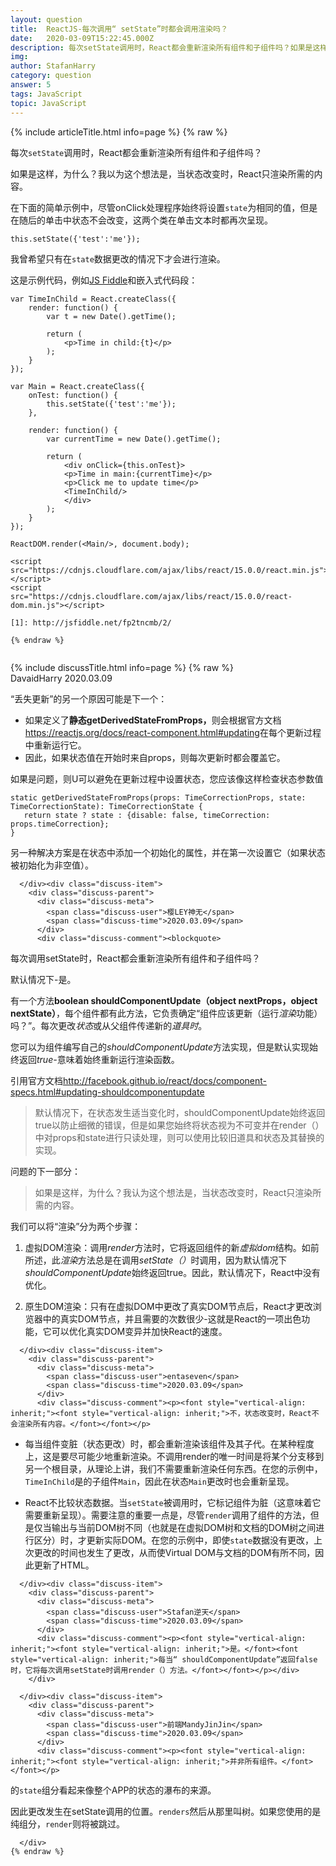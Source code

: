 ```yaml
---
layout: question
title:  ReactJS-每次调用“ setState”时都会调用渲染吗？
date:   2020-03-09T15:22:45.000Z
description: 每次setState调用时，React都会重新渲染所有组件和子组件吗？如果是这样，为什么？我以为这个想法是，当状态改变时，React只渲染所需的内容。...
img: 
author: StafanHarry
category: question
answer: 5
tags: JavaScript
topic: JavaScript
---
```

<div class="article-root">
  <div class="article">
    {% include articleTitle.html info=page %}
    {% raw %}
    <div class="article-content"><p><font style="vertical-align: inherit;"><font style="vertical-align: inherit;">每次</font></font><code>setState</code><font style="vertical-align: inherit;"><font style="vertical-align: inherit;">调用</font><font style="vertical-align: inherit;">时，React都会重新渲染所有组件和子组件</font><font style="vertical-align: inherit;">吗？</font></font></p>

<p><font style="vertical-align: inherit;"><font style="vertical-align: inherit;">如果是这样，为什么？</font><font style="vertical-align: inherit;">我以为这个想法是，当状态改变时，React只渲染所需的内容。</font></font></p>

<p><font style="vertical-align: inherit;"><font style="vertical-align: inherit;">在下面的简单示例中，尽管onClick处理程序始终将设置</font></font><code>state</code><font style="vertical-align: inherit;"><font style="vertical-align: inherit;">为相同的值</font><font style="vertical-align: inherit;">，但是在随后的单击中状态不会改变，这两个类在单击文本时都再次呈现。</font></font></p>

<pre><code>this.setState({'test':'me'});
</code></pre>

<p><font style="vertical-align: inherit;"><font style="vertical-align: inherit;">我曾希望只有在</font></font><code>state</code><font style="vertical-align: inherit;"><font style="vertical-align: inherit;">数据更改的</font><font style="vertical-align: inherit;">情况下才会进行渲染</font><font style="vertical-align: inherit;">。</font></font></p>

<p><font style="vertical-align: inherit;"><font style="vertical-align: inherit;">这是示例代码，例如</font></font><a href="http://jsfiddle.net/fp2tncmb/2/" rel="noreferrer"><font style="vertical-align: inherit;"><font style="vertical-align: inherit;">JS Fiddle</font></font></a><font style="vertical-align: inherit;"><font style="vertical-align: inherit;">和嵌入式代码段：</font></font></p>

<p></p><div class="snippet" data-lang="js" data-hide="false" data-console="true" data-babel="true">
<div class="snippet-code">
<pre class="snippet-code-js lang-js prettyprint-override"><code>var TimeInChild = React.createClass({<font></font>
    render: function() {<font></font>
        var t = new Date().getTime();<font></font>
<font></font>
        return (<font></font>
            &lt;p&gt;Time in child:{t}&lt;/p&gt;<font></font>
        );<font></font>
    }<font></font>
});<font></font>
<font></font>
var Main = React.createClass({<font></font>
    onTest: function() {<font></font>
        this.setState({'test':'me'});<font></font>
    },<font></font>
<font></font>
    render: function() {<font></font>
        var currentTime = new Date().getTime();<font></font>
<font></font>
        return (<font></font>
            &lt;div onClick={this.onTest}&gt;<font></font>
            &lt;p&gt;Time in main:{currentTime}&lt;/p&gt;<font></font>
            &lt;p&gt;Click me to update time&lt;/p&gt;<font></font>
            &lt;TimeInChild/&gt;<font></font>
            &lt;/div&gt;<font></font>
        );<font></font>
    }<font></font>
});<font></font>
<font></font>
ReactDOM.render(&lt;Main/&gt;, document.body);</code></pre>
<pre class="snippet-code-html lang-html prettyprint-override"><code>&lt;script src="https://cdnjs.cloudflare.com/ajax/libs/react/15.0.0/react.min.js"&gt;&lt;/script&gt;<font></font>
&lt;script src="https://cdnjs.cloudflare.com/ajax/libs/react/15.0.0/react-dom.min.js"&gt;&lt;/script&gt;</code></pre>
</div>
</div>
<p></p>

<pre><code>[1]: http://jsfiddle.net/fp2tncmb/2/
</code></pre></div>
    {% endraw %}
  </div>
  <p style="height: 0;width:0;overflow: hidden;"> 第354篇《ReactJS-每次调用“ setState”时都会调用渲染吗？》来自Winter(https://github.com/aiyld/aiyld.github.io)的站点</p>
  <div class="discuss-wrapper">
    {% include discussTitle.html info=page %}
    {% raw %}
    <div class="discuss-item">
        <div class="discuss-parent">
          <div class="discuss-meta">
            <span class="discuss-user">DavaidHarry</span>
            <span class="discuss-time">2020.03.09</span>
          </div>
          <div class="discuss-comment"><p><font style="vertical-align: inherit;"><font style="vertical-align: inherit;">“丢失更新”的另一个原因可能是下一个：</font></font></p>

<ul>
<li><font style="vertical-align: inherit;"><font style="vertical-align: inherit;">如果</font><font style="vertical-align: inherit;">定义</font><font style="vertical-align: inherit;">了</font></font><strong><font style="vertical-align: inherit;"><font style="vertical-align: inherit;">静态getDerivedStateFromProps，</font></font></strong><font style="vertical-align: inherit;"><font style="vertical-align: inherit;">则会根据官方文档</font></font><a href="https://reactjs.org/docs/react-component.html#updating" rel="nofollow noreferrer"><font style="vertical-align: inherit;"><font style="vertical-align: inherit;">https://reactjs.org/docs/react-component.html#updating</font></font></a><font style="vertical-align: inherit;"><font style="vertical-align: inherit;">在每个更新过程中重新运行它</font><font style="vertical-align: inherit;">。</font></font></li>
<li><font style="vertical-align: inherit;"><font style="vertical-align: inherit;">因此，如果状态值在开始时来自props，则每次更新时都会覆盖它。</font></font></li>
</ul>

<p><font style="vertical-align: inherit;"><font style="vertical-align: inherit;">如果是问题，则U可以避免在更新过程中设置状态，您应该像这样检查状态参数值</font></font></p>

<pre><code>static getDerivedStateFromProps(props: TimeCorrectionProps, state: TimeCorrectionState): TimeCorrectionState {<font></font>
   return state ? state : {disable: false, timeCorrection: props.timeCorrection};<font></font>
}<font></font>
</code></pre>

<p><font style="vertical-align: inherit;"><font style="vertical-align: inherit;">另一种解决方案是在状态中添加一个初始化的属性，并在第一次设置它（如果状态被初始化为非空值）。</font></font></p></div>
        </div>
        
      </div><div class="discuss-item">
        <div class="discuss-parent">
          <div class="discuss-meta">
            <span class="discuss-user">樱LEY神无</span>
            <span class="discuss-time">2020.03.09</span>
          </div>
          <div class="discuss-comment"><blockquote>
  <p><font style="vertical-align: inherit;"><font style="vertical-align: inherit;">每次调用setState时，React都会重新渲染所有组件和子组件吗？</font></font></p>
</blockquote>

<p><font style="vertical-align: inherit;"><font style="vertical-align: inherit;">默认情况下-是。</font></font></p>

<p><font style="vertical-align: inherit;"><font style="vertical-align: inherit;">有一个方法</font></font><strong><font style="vertical-align: inherit;"><font style="vertical-align: inherit;">boolean shouldComponentUpdate（object nextProps，object nextState）</font></font></strong><font style="vertical-align: inherit;"><font style="vertical-align: inherit;">，每个组件都有此方法，它负责确定“组件应该更新（运行</font></font><em><font style="vertical-align: inherit;"><font style="vertical-align: inherit;">渲染</font></font></em><font style="vertical-align: inherit;"><font style="vertical-align: inherit;">功能）吗？”。</font><font style="vertical-align: inherit;">每次更改</font></font><em><font style="vertical-align: inherit;"><font style="vertical-align: inherit;">状态</font></font></em><font style="vertical-align: inherit;"><font style="vertical-align: inherit;">或</font><font style="vertical-align: inherit;">从父组件</font><font style="vertical-align: inherit;">传递新的</font></font><em><font style="vertical-align: inherit;"><font style="vertical-align: inherit;">道具时</font></font></em><font style="vertical-align: inherit;"><font style="vertical-align: inherit;">。</font></font></p>

<p><font style="vertical-align: inherit;"><font style="vertical-align: inherit;">您可以</font><font style="vertical-align: inherit;">为组件</font><font style="vertical-align: inherit;">编写自己的</font></font><em><font style="vertical-align: inherit;"><font style="vertical-align: inherit;">shouldComponentUpdate</font></font></em><font style="vertical-align: inherit;"><font style="vertical-align: inherit;">方法实现，但是默认实现始终返回</font><em><font style="vertical-align: inherit;">true-</font></em><font style="vertical-align: inherit;">意味着始终重新运行渲染函数。</font></font></p>

<p><font style="vertical-align: inherit;"><font style="vertical-align: inherit;">引用官方文档</font></font><a href="http://facebook.github.io/react/docs/component-specs.html#updating-shouldcomponentupdate" rel="noreferrer"><font style="vertical-align: inherit;"><font style="vertical-align: inherit;">http://facebook.github.io/react/docs/component-specs.html#updating-shouldcomponentupdate</font></font></a></p>

<blockquote>
  <p><font style="vertical-align: inherit;"><font style="vertical-align: inherit;">默认情况下，在状态发生适当变化时，shouldComponentUpdate始终返回true以防止细微的错误，但是如果您始终将状态视为不可变并在render（）中对props和state进行只读处理，则可以使用比较旧道具和状态及其替换的实现。</font></font></p>
</blockquote>

<p><font style="vertical-align: inherit;"><font style="vertical-align: inherit;">问题的下一部分：</font></font></p>

<blockquote>
  <p><font style="vertical-align: inherit;"><font style="vertical-align: inherit;">如果是这样，为什么？</font><font style="vertical-align: inherit;">我认为这个想法是，当状态改变时，React只渲染所需的内容。</font></font></p>
</blockquote>

<p><font style="vertical-align: inherit;"><font style="vertical-align: inherit;">我们可以将“渲染”分为两个步骤：</font></font></p>

<ol>
<li><p><font style="vertical-align: inherit;"><font style="vertical-align: inherit;">虚拟DOM渲染：</font><font style="vertical-align: inherit;">调用</font></font><em><font style="vertical-align: inherit;"><font style="vertical-align: inherit;">render</font></font></em><font style="vertical-align: inherit;"><font style="vertical-align: inherit;">方法</font><font style="vertical-align: inherit;">时，</font><font style="vertical-align: inherit;">它将返回组件的新</font></font><em><font style="vertical-align: inherit;"><font style="vertical-align: inherit;">虚拟dom</font></font></em><font style="vertical-align: inherit;"><font style="vertical-align: inherit;">结构。</font><font style="vertical-align: inherit;">如前所述，此</font></font><em><font style="vertical-align: inherit;"><font style="vertical-align: inherit;">渲染</font></font></em><font style="vertical-align: inherit;"><font style="vertical-align: inherit;">方法总是在调用</font></font><em><font style="vertical-align: inherit;"><font style="vertical-align: inherit;">setState（）</font></font></em><font style="vertical-align: inherit;"><font style="vertical-align: inherit;">时调用</font><font style="vertical-align: inherit;">，因为</font><font style="vertical-align: inherit;">默认情况下</font></font><em><font style="vertical-align: inherit;"><font style="vertical-align: inherit;">shouldComponentUpdate</font></font></em><font style="vertical-align: inherit;"><font style="vertical-align: inherit;">始终返回true。</font><font style="vertical-align: inherit;">因此，默认情况下，React中没有优化。</font></font></p></li>
<li><p><font style="vertical-align: inherit;"><font style="vertical-align: inherit;">原生DOM渲染：只有在虚拟DOM中更改了真实DOM节点后，React才更改浏览器中的真实DOM节点，并且需要的次数很少-这就是React的一项出色功能，它可以优化真实DOM变异并加快React的速度。</font></font></p></li>
</ol></div>
        </div>
        
      </div><div class="discuss-item">
        <div class="discuss-parent">
          <div class="discuss-meta">
            <span class="discuss-user">entaseven</span>
            <span class="discuss-time">2020.03.09</span>
          </div>
          <div class="discuss-comment"><p><font style="vertical-align: inherit;"><font style="vertical-align: inherit;">不，状态改变时，React不会渲染所有内容。</font></font></p>

<ul>
<li><p><font style="vertical-align: inherit;"><font style="vertical-align: inherit;">每当组件变脏（状态更改）时，都会重新渲染该组件及其子代。</font><font style="vertical-align: inherit;">在某种程度上，这是要尽可能少地重新渲染。</font><font style="vertical-align: inherit;">不调用render的唯一时间是将某个分支移到另一个根目录，从理论上讲，我们不需要重新渲染任何东西。</font><font style="vertical-align: inherit;">在您的示例中，</font></font><code>TimeInChild</code><font style="vertical-align: inherit;"><font style="vertical-align: inherit;">是的子组件</font></font><code>Main</code><font style="vertical-align: inherit;"><font style="vertical-align: inherit;">，因此在状态</font></font><code>Main</code><font style="vertical-align: inherit;"><font style="vertical-align: inherit;">更改</font><font style="vertical-align: inherit;">时也会重新呈现</font><font style="vertical-align: inherit;">。</font></font></p></li>
<li><p><font style="vertical-align: inherit;"><font style="vertical-align: inherit;">React不比较状态数据。</font><font style="vertical-align: inherit;">当</font></font><code>setState</code><font style="vertical-align: inherit;"><font style="vertical-align: inherit;">被调用时，它标记组件为脏（这意味着它需要重新呈现）。</font><font style="vertical-align: inherit;">需要注意的重要一点是，尽管</font></font><code>render</code><font style="vertical-align: inherit;"><font style="vertical-align: inherit;">调用了组件的方法</font><font style="vertical-align: inherit;">，但是</font><font style="vertical-align: inherit;">仅当输出与当前DOM树不同（也就是在虚拟DOM树和文档的DOM树之间进行区分）时，才更新实际DOM。</font><font style="vertical-align: inherit;">在您的示例中，即使</font></font><code>state</code><font style="vertical-align: inherit;"><font style="vertical-align: inherit;">数据没有更改，上次更改的时间也发生了更改，从而使Virtual DOM与文档的DOM有所不同，因此更新了HTML。</font></font></p></li>
</ul></div>
        </div>
        
      </div><div class="discuss-item">
        <div class="discuss-parent">
          <div class="discuss-meta">
            <span class="discuss-user">Stafan逆天</span>
            <span class="discuss-time">2020.03.09</span>
          </div>
          <div class="discuss-comment"><p><font style="vertical-align: inherit;"><font style="vertical-align: inherit;">是。</font><font style="vertical-align: inherit;">每当“ shouldComponentUpdate”返回false时，它将每次调用setState时调用render（）方法。</font></font></p></div>
        </div>
        
      </div><div class="discuss-item">
        <div class="discuss-parent">
          <div class="discuss-meta">
            <span class="discuss-user">前端MandyJinJin</span>
            <span class="discuss-time">2020.03.09</span>
          </div>
          <div class="discuss-comment"><p><font style="vertical-align: inherit;"><font style="vertical-align: inherit;">并非所有组件。</font></font></p>

<p><font style="vertical-align: inherit;"><font style="vertical-align: inherit;">的</font></font><code>state</code><font style="vertical-align: inherit;"><font style="vertical-align: inherit;">组分看起来像整个APP的状态的瀑布的来源。</font></font></p>

<p><font style="vertical-align: inherit;"><font style="vertical-align: inherit;">因此更改发生在setState调用的位置。</font></font><code>renders</code><font style="vertical-align: inherit;"><font style="vertical-align: inherit;">然后从那里叫</font><font style="vertical-align: inherit;">树</font><font style="vertical-align: inherit;">。</font><font style="vertical-align: inherit;">如果您使用的是纯组分，</font></font><code>render</code><font style="vertical-align: inherit;"><font style="vertical-align: inherit;">则将被跳过。</font></font></p></div>
        </div>
        
      </div>
    {% endraw %}
  </div>
<div>
